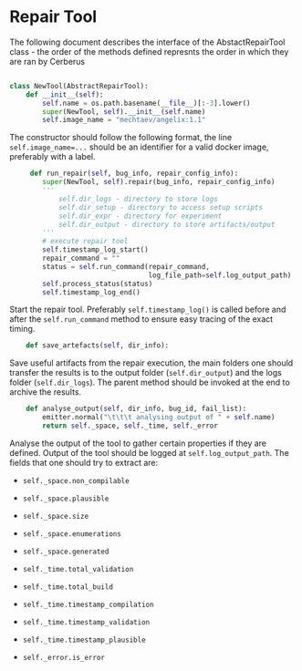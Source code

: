 # Repair Tool
The following document describes the interface of the AbstactRepairTool class - the order of the methods defined represnts the order in which they are ran by Cerberus

```py

class NewTool(AbstractRepairTool):
    def __init__(self):
        self.name = os.path.basename(__file__)[:-3].lower()
        super(NewTool, self).__init__(self.name)
        self.image_name = "mechtaev/angelix:1.1"
```
The constructor should follow the following format, the line `self.image_name=...` should be an identifier for a valid docker image, preferably with a label.

```py
     def run_repair(self, bug_info, repair_config_info):
        super(NewTool, self).repair(bug_info, repair_config_info)
        '''
            self.dir_logs - directory to store logs
            self.dir_setup - directory to access setup scripts
            self.dir_expr - directory for experiment
            self.dir_output - directory to store artifacts/output
        '''
        # execute repair tool
        self.timestamp_log_start()
        repair_command = ""
        status = self.run_command(repair_command,
                                  log_file_path=self.log_output_path)
        self.process_status(status)
        self.timestamp_log_end()
```
Start the repair tool. Preferably `self.timestamp_log()` is called before and after the `self.run_command` method to ensure easy tracing of the exact timing.

```py
    def save_artefacts(self, dir_info):
```
Save useful artifacts from the repair execution, the main folders one should transfer the results is to the output folder (`self.dir_output`) and the logs folder (`self.dir_logs`). The parent method should be invoked at the end to archive the results.

```py
    def analyse_output(self, dir_info, bug_id, fail_list):
        emitter.normal("\t\t\t analysing output of " + self.name)
        return self._space, self._time, self._error
```
Analyse the output of the tool to gather certain properties if they are defined. Output of the tool should be logged at `self.log_output_path`. The fields that one should try to extract are:

* `self._space.non_compilable`
* `self._space.plausible`
* `self._space.size`
* `self._space.enumerations`
* `self._space.generated`

* `self._time.total_validation`
* `self._time.total_build`
* `self._time.timestamp_compilation`
* `self._time.timestamp_validation`
* `self._time.timestamp_plausible`
* `self._error.is_error`